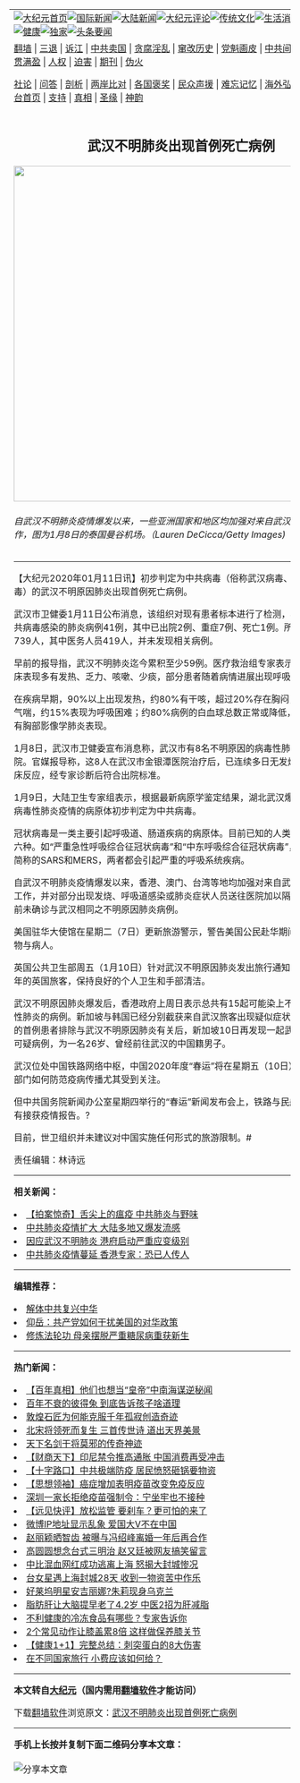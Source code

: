 <a name="1" id="1" target="_blank"></a><span id="1"></span>
<table align=center border="0"><tr><td colspan="2" VALIGN=TOP><a href="https://github.com/wdyzca3145/djy/blob/master/gb/nf1351518.md#1"><img src="https://raw.githubusercontent.com/wdyzca3145/www/master/t/djy/1.jpg" title="大纪元首页" alt="大纪元首页"></a><a href="https://github.com/wdyzca3145/djy/blob/master/gb/n24hr.md#1"><img src="https://raw.githubusercontent.com/wdyzca3145/www/master/t/djy/3.jpg" title="国际新闻" alt="国际新闻"></a><a href="https://github.com/wdyzca3145/djy/blob/master/gb/nsc413.md#1"><img src="https://raw.githubusercontent.com/wdyzca3145/www/master/t/djy/4.jpg" title="大陆新闻" alt="大陆新闻"></a><a href="https://github.com/wdyzca3145/djy/blob/master/gb/news392.md#1"><img src="https://raw.githubusercontent.com/wdyzca3145/www/master/t/djy/5.jpg" title="大纪元评论" alt="大纪元评论"></a><a href="https://github.com/wdyzca3145/djy/blob/master/gb/news2007.md#1"><img src="https://raw.githubusercontent.com/wdyzca3145/www/master/t/djy/6.jpg" title="传统文化" alt="传统文化"></a><a href="https://github.com/wdyzca3145/djy/blob/master/gb/news2008.md#1"><img src="https://raw.githubusercontent.com/wdyzca3145/www/master/t/djy/7.jpg" title="生活消费" alt="生活消费"></a><a href="https://github.com/wdyzca3145/djy/blob/master/gb/ncyule.md#1"><img src="https://raw.githubusercontent.com/wdyzca3145/www/master/t/djy/8.jpg" title="娱乐休闲" alt="娱乐休闲"></a><a href="https://github.com/wdyzca3145/djy/blob/master/gb/nsc1002.md#1"><img src="https://raw.githubusercontent.com/wdyzca3145/www/master/t/djy/9.jpg" title="健康" alt="健康"></a><a href="https://github.com/wdyzca3145/djy/blob/master/gb/nf6092.md#1"><img src="https://raw.githubusercontent.com/wdyzca3145/www/master/t/djy/10a.jpg" title="独家" alt="独家"></a><a href="https://github.com/wdyzca3145/djy/blob/master/gb/nf4514.md#1"><img src="https://raw.githubusercontent.com/wdyzca3145/www/master/t/djy/12a.jpg" title="头条要闻" alt="头条要闻"></a></td></tr>
<tr><td colspan="2" VALIGN=TOP><a target="_blank" href="https://github.com/wdyzca3145/www/blob/master/README.md?zsrh#1">翻墙</a> | <a target="_blank" href="https://github.com/wdyzca3145/djy/blob/master/gb/nf5657.md#1">三退</a> | <a target="_blank" href="https://github.com/wdyzca3145/djy/blob/master/gb/nf6124.md#1">诉江</a> | <a target="_blank" href="https://github.com/wdyzca3145/djy/blob/master/gb/nf1176117.md#1">中共卖国</a> | <a target="_blank" href="https://github.com/wdyzca3145/djy/blob/master/gb/nf5773.md#1">贪腐淫乱</a> | <a target="_blank" href="https://github.com/wdyzca3145/djy/blob/master/gb/nf1176115.md#1">窜改历史</a> | <a target="_blank" href="https://github.com/wdyzca3145/djy/blob/master/gb/nf1176107.md#1">党魁画皮</a> | <a target="_blank" href="https://github.com/wdyzca3145/djy/blob/master/gb/nf1320400.md#1">中共间谍</a> | <a target="_blank" href="https://github.com/wdyzca3145/djy/blob/master/gb/nf1176114.md#1">破坏传统</a> | <a target="_blank" href="https://github.com/wdyzca3145/ntdtv/blob/master/gb/prog447_1.md#1">恶贯满盈</a> | <a target="_blank" href="https://github.com/wdyzca3145/djy/blob/master/gb/ncid278.md#1">人权</a> | <a target="_blank" href="https://github.com/wdyzca3145/djy/blob/master/gb/nf1176111.md#1">迫害</a> | <a target="_blank" href="https://gitlab.com/szzdlab/mh-qikan/blob/master/README.md#1">期刊</a> | <a target="_blank" href="https://github.com/wdyzca3145/djy/blob/master/gb/nf5562.md#1">伪火</a></p><p><a target="_blank" href="https://github.com/wdyzca3145/djy/blob/master/gb/9p.md#1">社论</a> | <a target="_blank" href="https://github.com/wdyzca3145/djy/blob/master/gb/nf4378.md#1">问答</a> | <a target="_blank" href="https://github.com/wdyzca3145/djy/blob/master/gb/nf5792.md#1">剖析</a> | <a target="_blank" href="https://github.com/wdyzca3145/djy/blob/master/gb/nf5735.md#1">两岸比对</a> | <a target="_blank" href="https://github.com/wdyzca3145/djy/blob/master/gb/nf6119.md#1">各国褒奖</a> | <a target="_blank" href="https://github.com/wdyzca3145/djy/blob/master/gb/nf6120.md#1">民众声援</a> | <a target="_blank" href="https://github.com/wdyzca3145/djy/blob/master/gb/nf1188594.md#1">难忘记忆</a> | <a target="_blank" href="https://github.com/wdyzca3145/djy/blob/master/gb/nf3180.md#1">海外弘传</a> | <a target="_blank" href="https://github.com/wdyzca3145/djy/blob/master/gb/nf5410.md#1">万人上访</a> | <a target="_blank" href="https://github.com/wdyzca3145/www/blob/master/README.md?zsrh#1">平台首页</a> | <a target="_blank" href="https://github.com/wdyzca3145/djy/blob/master/gb/nf4386.md#1">支持</a> | <a target="_blank" href="https://github.com/wdyzca3145/djy/blob/master/gb/nf4389.md#1">真相</a> | <a target="_blank" href="https://github.com/wdyzca3145/djy/blob/master/gb/nf5790.md#1">圣缘</a> | <a target="_blank" href="https://github.com/wdyzca3145/djy/blob/master/gb/nf4786.md#1">神韵</a></td></tr>
<tr><td VALIGN=TOP width="626"><h2 align=center>武汉不明肺炎出现首例死亡病例</h2>
<img width="600" src="https://i.epochtimes.com/assets/uploads/2020/01/GettyImages-1192512290-600x400.jpg" />
<h6>自武汉不明肺炎疫情爆发以来，一些亚洲国家和地区均加强对来自武汉旅客的检疫工作，图为1月8日的泰国曼谷机场。（Lauren DeCicca/Getty Images)
</h6>
<hr>
	<p>【大纪元2020年01月11日讯】初步判定为<ahref="https://github.com/wdyzca3145/djy/blob/master/gb/tag/%E4%B8%AD%E5%85%B1%E7%97%85%E6%AF%92.md#1">中共病毒</a>（俗称<ahref="https://github.com/wdyzca3145/djy/blob/master/gb/tag/%E6%AD%A6%E6%B1%89.md#1">武汉</a>病毒、新型冠状病毒）的武汉<ahref="https://github.com/wdyzca3145/djy/blob/master/gb/tag/%E4%B8%8D%E6%98%8E%E5%8E%9F%E5%9B%A0%E8%82%BA%E7%82%8E.md#1">不明原因肺炎</a>出现首例死亡病例。</p>
<p><ahref="https://github.com/wdyzca3145/djy/blob/master/gb/tag/%E6%AD%A6%E6%B1%89.md#1">武汉</a>市卫健委1月11日公布消息，该组织对现有患者标本进行了检测，初步诊断有<ahref="https://github.com/wdyzca3145/djy/blob/master/gb/tag/%E4%B8%AD%E5%85%B1%E7%97%85%E6%AF%92.md#1">中共病毒</a>感染的肺炎病例41例，其中已出院2例、重症7例、死亡1例。所有密切接触者739人，其中医务人员419人，并未发现相关病例。</p>
<p>早前的报导指，武汉不明肺炎迄今累积至少59例。医疗救治组专家表示，患者主要临床表现多有发热、乏力、咳嗽、少痰，部分患者随着病情进展出现呼吸困难等症状。</p>
<p>在疾病早期，90%以上出现发热，约80%有干咳，超过20%存在胸闷，20%左右有气喘，约15%表现为呼吸困难；约80%病例的白血球总数正常或降低，所有病例均有胸部影像学肺炎表现。</p>
<p>1月8日，武汉市卫健委宣布消息称，武汉市有8名不明原因的病毒性肺炎患者治愈出院。官媒报导称，这8人在武汉市金银潭医院治疗后，已连续多日无发烧、肺炎等临床反应，经专家诊断后符合出院标准。</p>
<p>1月9日，大陆卫生专家组表示，根据最新病原学鉴定结果，湖北武汉爆发的不明原因病毒性肺炎疫情的病原体初步判定为中共病毒。</p>
<p>冠状病毒是一类主要引起呼吸道、肠道疾病的病原体。目前已知的人类冠状病毒共有六种。如“严重急性呼吸综合征冠状病毒”和“中东呼吸综合征冠状病毒”，也就是一般简称的SARS和MERS，两者都会引起严重的呼吸系统疾病。</p>
<p>自武汉不明肺炎疫情爆发以来，香港、澳门、台湾等地均加强对来自武汉旅客的检疫工作，并对部分出现发烧、呼吸道感染或肺炎症状人员送往医院加以隔离治疗，但目前未确诊与武汉相同之<ahref="https://github.com/wdyzca3145/djy/blob/master/gb/tag/%E4%B8%8D%E6%98%8E%E5%8E%9F%E5%9B%A0%E8%82%BA%E7%82%8E.md#1">不明原因肺炎</a>病例。</p>
<p>美国驻华大使馆在星期二（7日）更新旅游警示，警告美国公民赴华期间避免接触动物与病人。</p>
<p>英国公共卫生部周五（1月10日）针对武汉不明原因肺炎发出旅行通知，建议赴华过年的英国旅客，保持良好的个人卫生和手部清洁。</p>
<p>武汉不明原因肺炎爆发后，香港政府上周日表示总共有15起可能染上不明原因的病毒性肺炎的病例。新加坡与韩国已经分别截获来自武汉旅客出现疑似症状。其中新加坡的首例患者排除与武汉不明原因肺炎有关后，新加坡10日再发现一起武汉不明肺炎的可疑病例，为一名26岁、曾经前往武汉的中国籍男子。</p>
<p>武汉位处中国铁路网络中枢，中国2020年度“春运”将在星期五（10日）展开，运输部门如何防范疫病传播尤其受到关注。</p>
<p>但中共国务院新闻办公室星期四举行的“春运”新闻发布会上，铁路与民航部门均称没有接获疫情报告。<span class="Apple-converted-space">?</span></p>
<p>目前，世卫组织并未建议对中国实施任何形式的旅游限制。#</p>
<p>责任编辑：林诗远</p>
	
<hr>


<strong>相关新闻：</strong>
<li><a href="https://github.com/wdyzca3145/djy/blob/master/gb/20/1/4/n11766765.md#1">【拍案惊奇】舌尖上的瘟疫 中共肺炎与野味</a></li>
<li><a href="https://github.com/wdyzca3145/djy/blob/master/gb/20/1/4/n11766872.md#1">中共肺炎疫情扩大 大陆多地又爆发流感</a></li>
<li><a href="https://github.com/wdyzca3145/djy/blob/master/gb/20/1/4/n11767218.md#1">因应武汉不明肺炎 港府启动严重应变级别</a></li>
<li><a href="https://github.com/wdyzca3145/djy/blob/master/gb/20/1/4/n11767498.md#1">中共肺炎疫情蔓延 香港专家：恐已人传人</a></li>
<hr>


<strong>编辑推荐：</strong>
<li><a href="https://github.com/wdyzca3145/djy/blob/master/gb/18/3/21/n10237682.md?dfh#1" target="_blank">解体中共复兴中华</a></li><li><a href="https://github.com/tsiac2612/djy/blob/master/gb/18/6/18/n10492678.md#1" target="_blank">仰岳：共产党如何干扰美国的对华政策</a></li><li><a href="https://github.com/tsiac2612/djy/blob/master/gb/16/2/11/n4637812.md#1" target="_blank">修炼法轮功 母亲摆脱严重糖尿病重获新生</a></li>
<hr>

<strong>热门新闻：</strong>
<li><a href="https://github.com/hcmkav320/djy/blob/master/gb/22/4/14/n13711772.md#1">【百年真相】他们也想当“皇帝”中南海谋逆秘闻</a></li>
<li><a href="https://github.com/hcmkav320/djy/blob/master/gb/22/4/26/n13721269.md#1">百年不衰的彼得兔 到底告诉孩子啥道理</a></li>
<li><a href="https://github.com/hcmkav320/djy/blob/master/gb/22/4/28/n13722819.md#1">敦煌石匠为何能克服千年孤寂创造奇迹</a></li>
<li><a href="https://github.com/hcmkav320/djy/blob/master/gb/22/4/24/n13719470.md#1">北宋将领死而复生 三首传世诗 道出天界美景</a></li>
<li><a href="https://github.com/hcmkav320/djy/blob/master/gb/22/4/23/n13718443.md#1">天下名剑干将莫邪的传奇神迹</a></li>
<li><a href="https://github.com/hcmkav320/djy/blob/master/gb/22/4/30/n13724191.md#1">【财商天下】印尼禁令推高通胀 中国消费再受冲击</a></li>
<li><a href="https://github.com/hcmkav320/djy/blob/master/gb/22/4/30/n13724127.md#1">【十字路口】中共极端防疫 居民愤怒砸锅要物资</a></li>
<li><a href="https://github.com/hcmkav320/djy/blob/master/gb/22/4/29/n13723598.md#1">【思想领袖】癌症增加表明疫苗改变免疫反应</a></li>
<li><a href="https://github.com/hcmkav320/djy/blob/master/gb/22/4/30/n13724157.md#1">深圳一家长拒绝疫苗强制令：宁坐牢也不接种</a></li>
<li><a href="https://github.com/hcmkav320/djy/blob/master/gb/22/4/29/n13723638.md#1">【远见快评】放松监管 要刹车？更可怕的来了</a></li>
<li><a href="https://github.com/hcmkav320/djy/blob/master/gb/22/4/30/n13724291.md#1">微博IP地址显示乱象 爱国大V不在中国</a></li>
<li><a href="https://github.com/hcmkav320/djy/blob/master/gb/22/4/29/n13723633.md#1">赵丽颖晒智齿 被曝与冯绍峰离婚一年后再合作</a></li>
<li><a href="https://github.com/hcmkav320/djy/blob/master/gb/22/4/29/n13723648.md#1">高圆圆想念台式三明治 赵又廷被网友搞笑留言</a></li>
<li><a href="https://github.com/hcmkav320/djy/blob/master/gb/22/5/1/n13724927.md#1">中比混血网红成功逃离上海 怒揭大封城惨况</a></li>
<li><a href="https://github.com/hcmkav320/djy/blob/master/gb/22/5/1/n13724986.md#1">台女星遇上海封城28天 收到一物资苦中作乐</a></li>
<li><a href="https://github.com/hcmkav320/djy/blob/master/gb/22/4/30/n13724296.md#1">好莱坞明星安吉丽娜?朱莉现身乌克兰</a></li>
<li><a href="https://github.com/hcmkav320/djy/blob/master/gb/22/4/29/n13722937.md#1">脂肪肝让大脑提早老了4.2岁 中医2招为肝减脂</a></li>
<li><a href="https://github.com/hcmkav320/djy/blob/master/gb/22/4/28/n13722559.md#1">不利健康的冷冻食品有哪些？专家告诉你</a></li>
<li><a href="https://github.com/hcmkav320/djy/blob/master/gb/22/4/27/n13721833.md#1">2个常见动作让膝盖累8倍 这样做保养膝关节</a></li>
<li><a href="https://github.com/hcmkav320/djy/blob/master/gb/22/4/30/n13724107.md#1">【健康1+1】完整总结：刺突蛋白的8大伤害</a></li>
<li><a href="https://github.com/hcmkav320/djy/blob/master/gb/22/5/1/n13724519.md#1">在不同国家旅行 小费应该如何给？</a></li>
<hr>

<strong>本文转自<a href="https://www.epochtimes.com">大纪元</a>（国内需用<a href="https://github.com/wdyzca3145/www/blob/master/README.md#8">翻墙软件</a>才能访问）</strong><p>下载<a href="https://github.com/wdyzca3145/www/blob/master/README.md#8">翻墙软件</a>浏览原文：<a href="https://www.epochtimes.com/gb/20/1/10/n11783545.htm">武汉不明肺炎出现首例死亡病例</a></p><hr>

<strong>手机上长按并复制下面二维码分享本文章：</strong><br><br><img src="https://chart.apis.google.com/chart?cht=qr&chs=240x240&choe=UTF-8&chld=M|2&chl=https://github.com/wdyzca3145/djy/blob/master/gb/20/1/10/n11783545.md%231" title="分享本文章"></td><td VALIGN=TOP><a href="https://github.com/wdyzca3145/djy/blob/master/gb/16/1/21/n4622075.md?dfh#1" target="_blank"><img src="https://raw.githubusercontent.com/wdyzca3145/djy/master/gb/300/wei-f1.jpg" title="中共的伪火骗局"  alt="中共的伪火骗局"></a><br><a href="https://github.com/wdyzca3145/www/blob/master/README.md?dfh#9" target="_blank"><img src="https://raw.githubusercontent.com/wdyzca3145/djy/master/gb/300/yong-h.jpg" title="永恒的见证"  alt="永恒的见证"></a><br><a href="https://github.com/wdyzca3145/djy/blob/master/gb/13/9/29/n3974789.md?dfh#1" target="_blank"><img src="https://raw.githubusercontent.com/wdyzca3145/djy/master/gb/300/shang-lnz.jpg" title="善良女子被中共投男牢"  alt="善良女子被中共投男牢"></a><br><a href="https://github.com/wdyzca3145/djy/blob/master/gb/16/3/16/n4663449.md?dfh#1" target="_blank"><img src="https://raw.githubusercontent.com/wdyzca3145/djy/master/gb/300/huo-z3.jpg" title="警卫目击活摘器官"  alt="警卫目击活摘器官"></a><br><a href="https://github.com/wdyzca3145/djy/blob/master/gb/16/8/7/n8177641.md?dfh#1" target="_blank"><img src="https://raw.githubusercontent.com/wdyzca3145/djy/master/gb/300/huo-z4.jpg" title="证人描述活摘恐怖"  alt="证人描述活摘恐怖"></a><br><a href="https://github.com/wdyzca3145/djy/blob/master/gb/10/4/19/n2881569.md?dfh#1" target="_blank"><img src="https://raw.githubusercontent.com/wdyzca3145/djy/master/gb/300/huo-z1.jpg" title="揭开活摘器官黑幕"  alt="揭开活摘器官黑幕"></a><br><a href="https://github.com/wdyzca3145/djy/blob/master/gb/10/11/7/n3077476.md?dfh#1" target="_blank"><img src="https://raw.githubusercontent.com/wdyzca3145/djy/master/gb/300/ma-ks.jpg" title="马克思的成魔之路"  alt="马克思的成魔之路"></a><br><a href="https://github.com/wdyzca3145/djy/blob/master/gb/14/6/9/n4173977.md?dfh#1" target="_blank"><img src="https://raw.githubusercontent.com/wdyzca3145/djy/master/gb/300/chang-zs.jpg" title="藏字石 蕴天机"  alt="藏字石 蕴天机"></a><br><a href="https://github.com/wdyzca3145/djy/blob/master/gb/18/5/10/n10381511.md?dfh#1" target="_blank"><img src="https://raw.githubusercontent.com/wdyzca3145/djy/master/gb/300/st1.jpg" title="关注三亿人三退"  alt="关注三亿人三退"></a><br><a href="https://github.com/wdyzca3145/djy/blob/master/gb/18/3/21/n10237682.md?dfh#1" target="_blank"><img src="https://raw.githubusercontent.com/wdyzca3145/djy/master/gb/300/jie-t.jpg" title="解体中共复兴中华"  alt="解体中共复兴中华"></a><br><a href="https://github.com/wdyzca3145/djy/blob/master/gb/9/2/9/n2422991.md?dfh#1" target="_blank"><img src="https://raw.githubusercontent.com/wdyzca3145/djy/master/gb/300/gao-zs.jpg" title="中共迫害良心律师"  alt="中共迫害良心律师"></a><br><a href="https://github.com/wdyzca3145/djy/blob/master/gb/18/12/9/n10900044.md?dfh#1" target="_blank"><img src="https://raw.githubusercontent.com/wdyzca3145/djy/master/gb/300/sj1.jpg" title="三百多万人举报江泽民"  alt="三百多万人举报江泽民"></a><br><a href="https://github.com/wdyzca3145/djy/blob/master/gb/18/8/28/n10672014.md?dfh#1" target="_blank"><img src="https://raw.githubusercontent.com/wdyzca3145/djy/master/gb/300/sj2.jpg" title="这些官员为何起诉江泽民"  alt="这些官员为何起诉江泽民"></a><br><a href="https://github.com/wdyzca3145/djy/blob/master/gb/8/12/18/n2367165.md?dfh#1" target="_blank"><img src="https://raw.githubusercontent.com/wdyzca3145/djy/master/gb/300/liangan.jpg" title="海峡两岸的强烈对比"  alt="海峡两岸的强烈对比"></a><br><a href="https://github.com/wdyzca3145/djy/blob/master/gb/15/12/10/n4593139.md?dfh#1" target="_blank"><img src="https://raw.githubusercontent.com/wdyzca3145/djy/master/gb/300/jia-ndzl.jpg" title="加拿大总理的贺信"  alt="加拿大总理的贺信"></a><br><a href="https://github.com/wdyzca3145/djy/blob/master/gb/11/6/17/n3289382.md?dfh#1" target="_blank"><img src="https://raw.githubusercontent.com/wdyzca3145/djy/master/gb/300/xiao-wd.jpg" title="探寻真相兼听则明"  alt="探寻真相兼听则明"></a><br><a href="https://github.com/wdyzca3145/djy/blob/master/gb/18/10/27/n10812623.md?dfh#1" target="_blank"><img src="https://raw.githubusercontent.com/wdyzca3145/djy/master/gb/300/yindu.jpg" title="印度媒体报道东方"  alt="印度媒体报道东方"></a><br><a href="https://github.com/wdyzca3145/djy/blob/master/gb/18/6/9/n10469652.md?dfh#1" target="_blank"><img src="https://raw.githubusercontent.com/wdyzca3145/djy/master/gb/300/xie-j.jpg" title="不一样的海外校园"  alt="不一样的海外校园"></a><br><a href="https://github.com/wdyzca3145/djy/blob/master/gb/7/4/5/n1669415.md?dfh#1" target="_blank"><img src="https://raw.githubusercontent.com/wdyzca3145/djy/master/gb/300/li-up.jpg" title="从大师到徒弟的传奇"  alt="从大师到徒弟的传奇"></a><br><a href="https://github.com/wdyzca3145/djy/blob/master/gb/17/5/26/n9191512.md?dfh#1" target="_blank"><img src="https://raw.githubusercontent.com/wdyzca3145/djy/master/gb/300/zfl2.jpg" title="亿万人与东方一本奇书"  alt="亿万人与东方一本奇书"></a><br><a href="https://github.com/wdyzca3145/djy/blob/master/gb/13/11/27/n4020290.md?dfh#1" target="_blank"><img src="https://raw.githubusercontent.com/wdyzca3145/djy/master/gb/300/zhen-h.jpg" title="大陆见不到的震撼场面"  alt="大陆见不到的震撼场面"></a><br><a href="https://github.com/wdyzca3145/djy/blob/master/gb/15/7/17/n4482910.md?dfh#1" target="_blank"><img src="https://raw.githubusercontent.com/wdyzca3145/djy/master/gb/300/dalu-sk.jpg" title="人心向善 大陆当初盛况"  alt="人心向善 大陆当初盛况"></a><br><a href="https://github.com/wdyzca3145/djy/blob/master/gb/19/1/5/n10955468.md?dfh#1" target="_blank"><img src="https://raw.githubusercontent.com/wdyzca3145/djy/master/gb/300/zfl1.jpg" title="追寻真理 这书讲什么"  alt="追寻真理 这书讲什么"></a><br><a href="https://github.com/wdyzca3145/www/blob/master/README.md?dfh#1" target="_blank"><img src="https://raw.githubusercontent.com/wdyzca3145/djy/master/gb/300/fq1.jpg" title="下载免费翻墙软件"  alt="下载免费翻墙软件"></a><br></td></tr></table>
